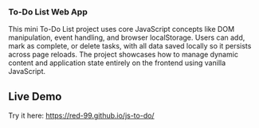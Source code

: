 ### To-Do List Web App
This mini To-Do List project uses core JavaScript concepts like DOM manipulation, event handling, and browser localStorage. Users can add, mark as complete, or delete tasks, with all data saved locally so it persists across page reloads. The project showcases how to manage dynamic content and application state entirely on the frontend using vanilla JavaScript.

## Live Demo
Try it here: https://red-99.github.io/js-to-do/
